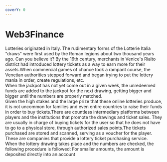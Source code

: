 ```yaml
---
coverY: 0
---
```


# Web3Finance

Lotteries originated in Italy. The rudimentary forms of the Lotterie Italia "draws" were first used by the Roman legions about two thousand years ago. Can you believe it? By the 16th century, merchants in Venice's Rialto district had introduced lottery tickets as a way to earn more for their assets.When commercial games of chance took a rampant course, the Venetian authorities stepped forward and began trying to put the lottery mania in order, create regulations, etc.\
When the jackpot has not yet come out in a given week, the unredeemed funds are added to the jackpot for the next drawing, getting bigger and bigger until the numbers are properly matched.\
Given the high stakes and the large prize that these online lotteries produce, it is not uncommon for families and even entire countries to raise their funds in order to buy tickets.There are countless intermediary platforms between players and the institutions that promote the drawings and ticket sales. They are usually in charge of buying tickets for the user so that he does not have to go to a physical store, through authorized sales points.The tickets purchased are stored and scanned, serving as a voucher for the player. These are companies that provide a lottery ticket purchasing service.\
When the lottery drawing takes place and the numbers are checked, the following procedure is followed: For smaller amounts, the amount is deposited directly into an account

###
